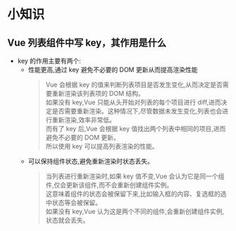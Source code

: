 # 小知识

## Vue 列表组件中写 key，其作用是什么

- key 的作用主要有两个:
  - 性能更高,通过 key 避免不必要的 DOM 更新从而提高渲染性能
    > Vue 会根据 key 的值来判断列表项目是否发生变化,从而决定是否需要重新渲染该列表项的 DOM 结构。  
    > 如果没有 key,Vue 只能从头开始对列表的每个项目进行 diff,进而决定是否需要重新渲染。这种情况下,尽管数据未发生变化,列表也会进行重新渲染,效率非常低。  
    > 而有了 key 后,Vue 会根据 key 值找出两个列表中相同的项目,进而避免不必要的 DOM 更新。  
    > 所以使用 key 可以提高列表渲染的性能。
  - 可以保持组件状态,避免重新渲染时状态丢失。
    > 当列表进行重新渲染时,如果 key 值不变,Vue 会认为它是同一个组件,仅会更新该组件,而不会重新创建组件实例。  
    > 这意味着组件的状态会被保留下来,比如输入框的内容、复选框的选中状态等会被保留。  
    > 如果没有 key,Vue 认为这是两个不同的组件,会重新创建组件实例,状态就会丢失。
